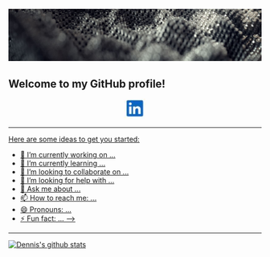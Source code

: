 [![Header](icons/h.JPG "Header")]()

## Welcome to my GitHub profile!


<p align="center">
  <a href="https://www.linkedin.com/in/dennis-breuer-838260134/"><img height="40" src="icons/linkedin_icon.JPG"</a>
</p>

<hr>

Here are some ideas to get you started:

- 🔭 I’m currently working on ...
- 🌱 I’m currently learning ...
- 👯 I’m looking to collaborate on ...
- 🤔 I’m looking for help with ...
- 💬 Ask me about ...
- 📫 How to reach me: ...
- 😄 Pronouns: ...
- ⚡ Fun fact: ...
-->

<hr>

[![Dennis's github stats](https://github-readme-stats.vercel.app/api?username=dennisb1239&count_private=true&show_icons=true&theme=radical&hide_rank=false)](https://github.com/anuraghazra/github-readme-stats)

<!--
**dennisb1239/dennisb1239** is a ✨ _special_ ✨ repository because its `README.md` (this file) appears on your GitHub profile.




